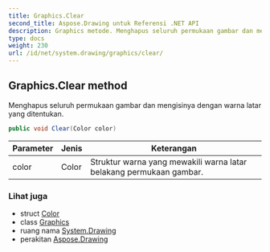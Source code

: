 ```yaml
---
title: Graphics.Clear
second_title: Aspose.Drawing untuk Referensi .NET API
description: Graphics metode. Menghapus seluruh permukaan gambar dan mengisinya dengan warna latar yang ditentukan.
type: docs
weight: 230
url: /id/net/system.drawing/graphics/clear/
---
```

## Graphics.Clear method

Menghapus seluruh permukaan gambar dan mengisinya dengan warna latar yang ditentukan.

```csharp
public void Clear(Color color)
```

| Parameter | Jenis | Keterangan |
| --- | --- | --- |
| color | Color | Struktur warna yang mewakili warna latar belakang permukaan gambar. |

### Lihat juga

* struct [Color](../../color/)
* class [Graphics](../)
* ruang nama [System.Drawing](../../graphics/)
* perakitan [Aspose.Drawing](../../../)


